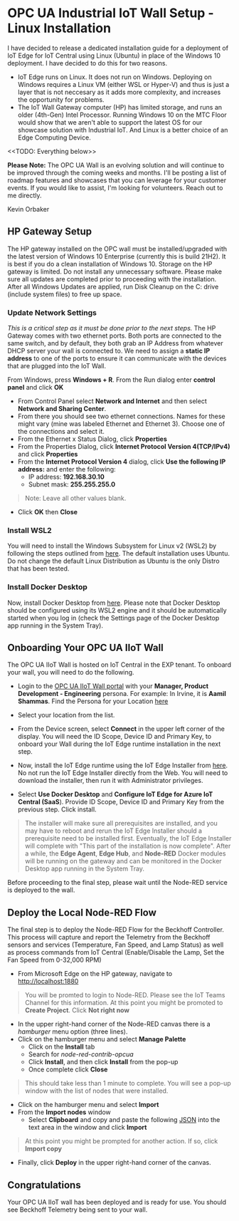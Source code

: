 # OPC UA Industrial IoT Wall Setup - Linux Installation

I have decided to release a dedicated installation guide for a deployment of IoT Edge for IoT Central using Linux (Ubuntu) in place of the Windows 10 deployment. I have decided to do this for two reasons.

- IoT Edge runs on Linux. It does not run on Windows. Deploying on Windows requires a Linux VM (either WSL or Hyper-V) and thus is just a layer that is not neccesary as it adds more complexity, and increases the opportunity for problems.
- The IoT Wall Gateway computer (HP) has limited storage, and runs an older (4th-Gen) Intel Processor. Running Windows 10 on the MTC Floor would show that we aren't able to support the latest OS for our showcase solution with Industrial IoT. And Linux is a better choice of an Edge Computing Device.

<<TODO: Everything below>>

**Please Note:** The OPC UA Wall is an evolving solution and will continue to be improved through the coming weeks and months. I'll be posting a list of roadmap features and showcases that you can leverage for your customer events. If you would like to assist, I'm looking for volunteers. Reach out to me directly.

Kevin Orbaker

## HP Gateway Setup

The HP gateway installed on the OPC wall must be installed/upgraded with the latest version of Windows 10 Enterprise (currently this is build 21H2). It is best if you do a clean installation of Windows 10. Storage on the HP gateway is limited. Do not install any unnecessary software. Please make sure all updates are completed prior to proceeding with the installation. After all Windows Updates are applied, run Disk Cleanup on the C: drive (include system files) to free up space.

### Update Network Settings

*This is a critical step as it must be done prior to the next steps.* The HP Gateway comes with two ethernet ports. Both ports are connected to the same switch, and by default, they both grab an IP Address from whatever DHCP server your wall is connected to. We need to assign a **static IP address** to one of the ports to ensure it can communicate with the devices that are plugged into the IoT Wall.

From Windows, press **Windows + R**. From the Run dialog enter  **control panel** and click **OK**

- From Control Panel select **Network and Internet** and then select **Network and Sharing Center**.
- From there you should see two ethernet connections. Names for these might vary (mine was labeled Ethernet and Ethernet 3). Choose one of the connections and select it.
- From the Ethernet x Status Dialog, click **Properties**
- From the Properties Dialog, click **Internet Protocol Version 4(TCP/IPv4)** and click **Properties**
- From the **Internet Protocol Version 4** dialog, click **Use the following IP address:** and enter the following:
  - IP address: **192.168.30.10**
  - Subnet mask: **255.255.255.0**

> Note: Leave all other values  blank.

- Click **OK** then **Close**

### Install WSL2

You will need to install the Windows Subsystem for Linux v2 (WSL2) by following the steps outlined from [here](https://docs.microsoft.com/en-us/windows/wsl/install). The default installation uses Ubuntu. Do not change the default Linux Distribution as Ubuntu is the only Distro that has been tested.

### Install Docker Desktop

Now, install Docker Desktop from [here](https://www.docker.com/products/docker-desktop). Please note that Docker Desktop should be configured using its WSL2 engine and it should be automatically started when you log in (check the Settings page of the Docker Desktop app running in the System Tray).

## Onboarding Your OPC UA IIoT Wall

The OPC UA IIoT Wall is hosted on IoT Central in the EXP tenant. To onboard your wall, you will need to do the following.

- Login to the [OPC UA IIoT Wall portal](https://opc-ua-iot-wall.azureiotcentral.com/devices) with your **Manager, Product Development - Engineering** persona. For example: In Irvine, it is **Aamil Shammas**. Find the Persona for your Location [here](https://exppeople.azurewebsites.net/)
- Select your location from the list.
- From the Device screen, select **Connect** in the upper left corner of the display. You will need the ID Scope, Device ID and Primary Key, to onboard your Wall during the IoT Edge runtime installation in the next step.
- Now, install the IoT Edge runtime using the IoT Edge Installer from [here](https://github.com/Azure/Industrial-IoT-Gateway-Installer/raw/master/Releases/Windows/setup.exe). No not run the IoT Edge Installer directly from the Web. You will need to download the installer, then run it with Administrator privileges.

- Select **Use Docker Desktop** and **Configure IoT Edge for Azure IoT Central (SaaS**). Provide ID Scope, Device ID and Primary Key from the previous step. Click install.

>The installer will make sure all prerequisites are installed, and you may have to reboot and rerun the IoT Edge Installer should a prerequisite need to be installed first. Eventually, the IoT Edge Installer will complete with "This part of the installation is now complete".
>After a while, the **Edge Agent**, **Edge Hub**, and **Node-RED** Docker modules will be running on the gateway and can be monitored in the Docker Desktop app running in the System Tray.

Before proceeding to the final step, please wait until the Node-RED service is deployed to the wall.

## Deploy the Local Node-RED Flow

The final step is to deploy the Node-RED Flow for the Beckhoff Controller. This process will capture and report the Telemetry from the Beckhoff sensors and services (Temperature, Fan Speed, and Lamp Status) as well as process commands from IoT Central (Enable/Disable the Lamp, Set the Fan Speed from 0-32,000 RPM)

- From Microsoft Edge on the HP gateway, navigate to <http://localhost:1880>

>You will be promted to login to Node-RED. Please see the IoT Teams Channel for this information.
>At this point you might be promoted to **Create Project**. Click **Not right now**

- In the upper right-hand corner of the Node-RED canvas there is a *hamburger* menu option (three lines).
- Click on the hamburger menu and select **Manage Palette**
  - Click on the **Install** tab
  - Search for *node-red-contrib-opcua*
  - Click **Install**, and then click **Install** from the pop-up
  - Once complete click **Close**

>This should take less than 1 minute to complete. You will see a pop-up window with the list of nodes that were installed.

- Click on the hamburger menu and select **Import**
- From the **Import nodes** window
  - Select **Clipboard** and copy and paste the following [JSON](flows/beckhoff-flow.json) into the text area in the window and click **Import**

>At this point you might be prompted for another action. If so, click **Import copy**

- Finally, click **Deploy** in the upper right-hand corner of the canvas.

## Congratulations

Your OPC UA IIoT wall has been deployed and is ready for use. You should see Beckhoff Telemetry being sent to your wall.
